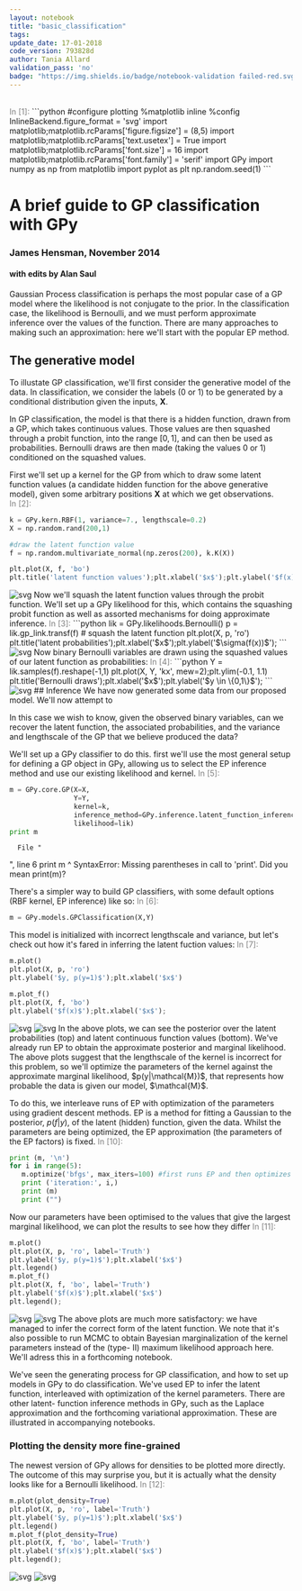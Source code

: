 ```yaml
---
layout: notebook
title: "basic_classification"
tags:
update_date: 17-01-2018
code_version: 793828d
author: Tania Allard
validation_pass: 'no'
badge: "https://img.shields.io/badge/notebook-validation failed-red.svg"
---
```

<br/>
<font color="#808080">
 In&nbsp;[1]:
</font>
```python
#configure plotting
%matplotlib inline
%config InlineBackend.figure_format = 'svg'
import matplotlib;matplotlib.rcParams['figure.figsize'] = (8,5)
import matplotlib;matplotlib.rcParams['text.usetex'] = True
import matplotlib;matplotlib.rcParams['font.size'] = 16
import matplotlib;matplotlib.rcParams['font.family'] = 'serif'
import GPy
import numpy as np
from matplotlib import pyplot as plt
np.random.seed(1)
```

# A brief guide to GP classification with GPy

### James Hensman, November 2014
#### with edits by Alan Saul

Gaussian Process classification is perhaps the most popular case of a GP model
where the likelihood is not conjugate to the prior. In the classification case,
the likelihood is Bernoulli, and we must perform approximate inference over the
values of the function. There are many approaches to making such an
approximation: here we'll start with the popular EP method.

## The generative model
To illustate GP classification, we'll first consider the generative model of the
data. In classification, we consider the labels (0 or 1) to be generated by a
conditional distribution given the inputs, $\mathbf X$.

In GP classification, the model is that there is a hidden function, drawn from a
GP, which takes continuous values. Those values are then squashed through a
probit function,  into the range $[0, 1]$, and can then be used as
probabilities. Bernoulli draws are then made (taking the values 0 or 1)
conditioned on the squashed values.

First we'll set up a kernel for the GP from which to draw some latent function
values (a candidate hidden function for the above generative model), given some
arbitrary positions $\mathbf X$ at which we get observations.
<font color="#808080">
 In&nbsp;[2]:
</font>
```python
k = GPy.kern.RBF(1, variance=7., lengthscale=0.2)
X = np.random.rand(200,1)

#draw the latent function value
f = np.random.multivariate_normal(np.zeros(200), k.K(X))

plt.plot(X, f, 'bo')
plt.title('latent function values');plt.xlabel('$x$');plt.ylabel('$f(x)$');
```
<img alt="svg" src="{{site.url}}{{site.baseurl}}/images/notebook_images/basic_classification/basic_classification_3_0.svg"/>
Now we'll squash the latent function values through the probit function. We'll
set up a GPy likelihood for this, which contains the squashing probit function
as well as assorted mechanisms for doing approximate inference.
<font color="#808080">
 In&nbsp;[3]:
</font>
```python
lik = GPy.likelihoods.Bernoulli()
p = lik.gp_link.transf(f) # squash the latent function
plt.plot(X, p, 'ro')
plt.title('latent probabilities');plt.xlabel('$x$');plt.ylabel('$\sigma(f(x))$');
```
<img alt="svg" src="{{site.url}}{{site.baseurl}}/images/notebook_images/basic_classification/basic_classification_5_0.svg"/>
Now binary Bernoulli variables are drawn using the squashed values of our latent
function as probabilities:
<font color="#808080">
 In&nbsp;[4]:
</font>
```python
Y = lik.samples(f).reshape(-1,1)
plt.plot(X, Y, 'kx', mew=2);plt.ylim(-0.1, 1.1)
plt.title('Bernoulli draws');plt.xlabel('$x$');plt.ylabel('$y \in \{0,1\}$');
```
<img alt="svg" src="{{site.url}}{{site.baseurl}}/images/notebook_images/basic_classification/basic_classification_7_0.svg"/>
## Inference
We have now generated some data from our proposed model. We'll now attempt to

In this case we wish to know, given the observed binary variables, can we
recover the latent function, the associated probabilities, and the variance and
lengthscale of the GP that we believe produced the data?

We'll set up a GPy classifier to do this. first we'll use the most general setup
for defining a GP object in GPy, allowing us to select the EP inference method
and use our existing likelihood and kernel.
<font color="#808080">
 In&nbsp;[5]:
</font>
```python
m = GPy.core.GP(X=X,
                Y=Y,
                kernel=k,
                inference_method=GPy.inference.latent_function_inference.expectation_propagation.EP(),
                likelihood=lik)
print m
```


      File "
<ipython-input-5-813828e1cdb4>
 ", line 6
        print m
              ^
    SyntaxError: Missing parentheses in call to 'print'. Did you mean print(m)?



There's a simpler way to build GP classifiers, with some default options (RBF
kernel, EP inference) like so:
 <font color="#808080">
  In&nbsp;[6]:
 </font>
 ```python
m = GPy.models.GPClassification(X,Y)
```

This model is initialized with incorrect lengthscale and variance, but let's
check out how it's fared in inferring the latent fuction values:
 <font color="#808080">
  In&nbsp;[7]:
 </font>
 ```python
m.plot()
plt.plot(X, p, 'ro')
plt.ylabel('$y, p(y=1)$');plt.xlabel('$x$')

m.plot_f()
plt.plot(X, f, 'bo')
plt.ylabel('$f(x)$');plt.xlabel('$x$');
```
 <img alt="svg" src="{{site.url}}{{site.baseurl}}/images/notebook_images/basic_classification/basic_classification_13_1.svg"/>
 <img alt="svg" src="{{site.url}}{{site.baseurl}}/images/notebook_images/basic_classification/basic_classification_13_3.svg"/>
 In the above plots, we can see the posterior over the latent probabilities (top)
and latent continuous function values (bottom). We've already run EP to obtain
the approximate posterior and marginal likelihood. The above plots suggest that
the lengthscale of the kernel is incorrect for this problem, so we'll optimize
the parameters of the kernel against the approximate marginal likelihood,
$p(y|\mathcal{M})$, that represents how probable the data is given our model,
$\mathcal{M}$.

To do this, we interleave runs of EP with optimization of the parameters using
gradient descent methods. EP is a method for fitting a Gaussian to the
posterior, $p(f|y)$, of the latent (hidden) function, given the data. Whilst the
parameters are being optimized, the EP approximation (the parameters of the EP
factors) is fixed.
 <font color="#808080">
  In&nbsp;[10]:
 </font>
 ```python
print (m, '\n')
for i in range(5):
    m.optimize('bfgs', max_iters=100) #first runs EP and then optimizes the kernel parameters
    print ('iteration:', i,)
    print (m)
    print ("")

```

Now our parameters have been optimised to the values that give the largest
marginal likelihood, we can plot the results to see how they differ
 <font color="#808080">
  In&nbsp;[11]:
 </font>
 ```python
m.plot()
plt.plot(X, p, 'ro', label='Truth')
plt.ylabel('$y, p(y=1)$');plt.xlabel('$x$')
plt.legend()
m.plot_f()
plt.plot(X, f, 'bo', label='Truth')
plt.ylabel('$f(x)$');plt.xlabel('$x$')
plt.legend();
```
 <img alt="svg" src="{{site.url}}{{site.baseurl}}/images/notebook_images/basic_classification/basic_classification_17_1.svg"/>
 <img alt="svg" src="{{site.url}}{{site.baseurl}}/images/notebook_images/basic_classification/basic_classification_17_3.svg"/>
 The above plots are much more satisfactory: we have managed to infer the correct
form of the latent function. We note that it's also possible to run MCMC to
obtain Bayesian marginalization of the kernel parameters instead of the (type-
II) maximum likelihood approach here. We'll adress this in a forthcoming
notebook.

We've seen the generating process for GP classification, and how to set up
models in GPy to do classification. We've used EP to infer the latent function,
interleaved with optimization of the kernel parameters. There are other latent-
function inference methods in GPy, such as the Laplace approximation and the
forthcoming variational approximation. These are illustrated in accompanying
notebooks.

### Plotting the density more fine-grained

The newest version of GPy allows for densities to be plotted more directly. The
outcome of this may surprise you, but it is actually what the density looks like
for a Bernoulli likelihood.
 <font color="#808080">
  In&nbsp;[12]:
 </font>
 ```python
m.plot(plot_density=True)
plt.plot(X, p, 'ro', label='Truth')
plt.ylabel('$y, p(y=1)$');plt.xlabel('$x$')
plt.legend()
m.plot_f(plot_density=True)
plt.plot(X, f, 'bo', label='Truth')
plt.ylabel('$f(x)$');plt.xlabel('$x$')
plt.legend();
```
 <img alt="svg" src="{{site.url}}{{site.baseurl}}/images/notebook_images/basic_classification/basic_classification_20_1.svg"/>
 <img alt="svg" src="{{site.url}}{{site.baseurl}}/images/notebook_images/basic_classification/basic_classification_20_3.svg"/>
</ipython-input-5-813828e1cdb4>
